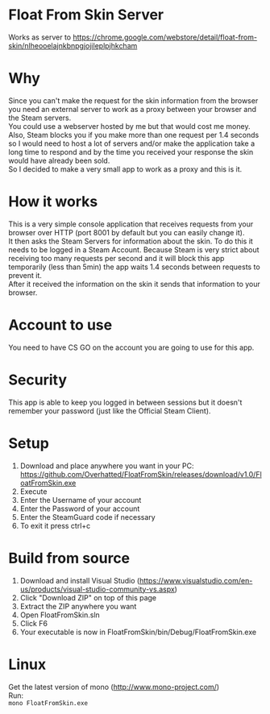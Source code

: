 # Float From Skin Server
Works as server to https://chrome.google.com/webstore/detail/float-from-skin/nlheooelajnkbnpgjojileplpjhkcham

# Why
Since you can't make the request for the skin information from the browser you need an external server to work as a proxy between your browser and the Steam servers.  
You could use a webserver hosted by me but that would cost me money. Also, Steam blocks you if you make more than one request per 1.4 seconds so I would need to host a lot of servers and/or make the application take a long time to respond and by the time you received your response the skin would have already been sold.  
So I decided to make a very small app to work as a proxy and this is it.

# How it works
This is a very simple console application that receives requests from your browser over HTTP (port 8001 by default but you can easily change it).  
It then asks the Steam Servers for information about the skin. To do this it needs to be logged in a Steam Account. Because Steam is very strict about receiving too many requests per second and it will block this app temporarily (less than 5min) the app waits 1.4 seconds between requests to prevent it.  
After it received the information on the skin it sends that information to your browser.

# Account to use
You need to have CS GO on the account you are going to use for this app.  

# Security
This app is able to keep you logged in between sessions but it doesn't remember your password (just like the Official Steam Client).

# Setup
1. Download and place anywhere you want in your PC: https://github.com/Overhatted/FloatFromSkin/releases/download/v1.0/FloatFromSkin.exe
2. Execute
3. Enter the Username of your account
4. Enter the Password of your account
5. Enter the SteamGuard code if necessary
6. To exit it press ctrl+c

# Build from source
1. Download and install Visual Studio (https://www.visualstudio.com/en-us/products/visual-studio-community-vs.aspx)
2. Click "Download ZIP" on top of this page
3. Extract the ZIP anywhere you want
4. Open FloatFromSkin.sln
5. Click F6
6. Your executable is now in FloatFromSkin/bin/Debug/FloatFromSkin.exe

# Linux
Get the latest version of mono (http://www.mono-project.com/)  
Run:  
`mono FloatFromSkin.exe`
